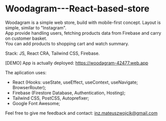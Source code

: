 # Woodagram---React-based-store

Woodagram is a simple web store, build with mobile-first concept. Layout is simple, similar to "Instagram". \
App provide handling users, fetching products data from Firebase and carry on customer basket. \
You can add products to shopping cart and watch summary.

Stack: JS, React CRA, Tailwind CSS, Firebase.  

[DEMO] App is actually deployed: https://woodagram-42477.web.app 

The aplication uses: 
- React (Hooks: useState, useEffect, useContext, useNavigate; BrowserRouter); 
- Firebase (Firestore Database, Authentication, Hosting); 
- Tailwind CSS, PostCSS, Autoprefixer; 
- Google Font Awesome; 

Feel free to give me feedback and contact: inz.mateuszwojcik@gmail.com
